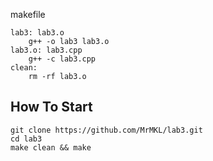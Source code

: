 makefile
```
lab3: lab3.o
	g++ -o lab3 lab3.o
lab3.o: lab3.cpp
	g++ -c lab3.cpp
clean:
	rm -rf lab3.o	
```

How To Start
---

```
git clone https://github.com/MrMKL/lab3.git
cd lab3
make clean && make
```
